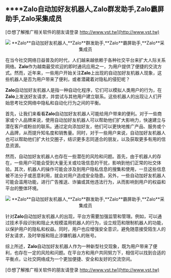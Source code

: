 ## ****Zalo**自动加好友机器人,**Zalo**群发助手,**Zalo**霸屏助手,**Zalo**采集成员**

[😍想了解推广相关软件的朋友请登录 http://www.vst.tw](http://www.vst.tw)

 <center><img src="https://vst.tw/MP4/tuiguang/png/4.png" alt="**Zalo**自动加好友机器人,**Zalo**群发助手,**Zalo**霸屏助手,**Zalo**采集成员"></center>

在当今社交网络日益普及的时代，人们越来越依赖于各种社交平台来扩大人际关系网络。**Zalo**作为越南最受欢迎的即时通讯应用之一，为用户提供了便捷的交流方式。然而，近年来，一些用户开始关注**Zalo**上出现的自动加好友机器人现象，这些机器人是否为用户带来了便利，或者潜藏着对隐私的侵犯呢？

**Zalo**自动加好友机器人是指一种自动化程序，它们可以模拟人类用户的行为，在**Zalo**上发送好友请求，并尝试与其他用户建立联系。这些机器人的出现让人们开始思考社交网络中隐私和自动化行为之间的平衡。

首先，让我们来看看**Zalo**自动加好友机器人可能给用户带来的便利。对于一些商家或个人品牌来说，使用自动加好友机器人可以帮助他们扩大影响力，快速建立与潜在客户或粉丝的联系。通过定向添加好友，他们可以更快地推广产品、服务或个人品牌，从而提升知名度和销售量。同时，对于一些用户来说，自动加好友机器人也可以帮助他们扩大社交圈子，结识更多志同道合的朋友，以及获取更多有用的信息资源。

然而，自动加好友机器人也存在一些潜在的风险和问题。首先，由于机器人的存在，一些用户可能会受到大量无关或垃圾信息的干扰，影响到他们正常的社交体验。其次，机器人的操作可能会涉及到用户隐私信息的搜集和使用，一旦这些信息被不法分子或恶意利用，就会对用户造成安全隐患。另外，一些自动加好友机器人可能会滥用功能，进行广告推送、诈骗或其他违法行为，从而影响到用户的权益和平台的整体环境。

 <center><img src="https://vst.tw/MP4/tuiguang/png/5.png" alt="**Zalo**自动加好友机器人,**Zalo**群发助手,**Zalo**霸屏助手,**Zalo**采集成员"></center>

针对**Zalo**自动加好友机器人的出现，平台方需要加强监管和管理。例如，可以通过技术手段识别和阻止大规模滥用机器人的行为，设立规范和限制机器人的功能，以保护用户的隐私和权益。同时，用户也应增强安全意识，避免随意接受陌生人的好友请求，及时举报和阻止涉嫌机器人的账号。

综上所述，**Zalo**自动加好友机器人作为一种新型社交现象，既为用户带来了便利，也存在一定的风险和问题。在平台方和用户共同努力下，相信可以找到合适的平衡点，让社交网络成为一个更加便捷、安全和友好的交流空间。

[😍想了解推广相关软件的朋友请登录 http://www.vst.tw](http://www.vst.tw)



